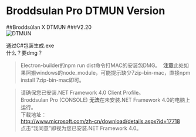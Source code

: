 # Broddsulan Pro DTMUN Version
##Broddsúlan X DTMUN
###V2.20  
![DTMUN](http://tva2.sinaimg.cn/crop.0.0.180.180.180/a034da3fjw1e8qgp5bmzyj2050050aa8.jpg)  

通过C#包装生成.exe  
什么？要dmg？  
>Electron-builder的npm run dist命令打MAC的安装包DMG。  **注意**此处如果照搬windows的node_module，可能提示缺少7zip-bin-mac，直接npm install 7zip-bin-mac即可。



> 请确保您已安装.NET Framework 4.0 Client Profile。  
> Broddsulan Pro (CONSOLE) **无法**在未安装.NET Framework 4.0的电脑上运行。  
> 下载地址：  
> http://www.microsoft.com/zh-cn/download/details.aspx?id=17718  
> 点击“我同意”即视为您已安装.NET Framework 4.0。
